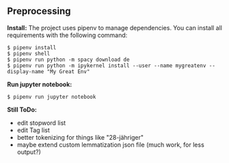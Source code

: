 ## Preprocessing

**Install:**
The project uses pipenv to manage dependencies. You can install all requirements with the following command:

    $ pipenv install
    $ pipenv shell
    $ pipenv run python -m spacy download de
    $ pipenv run python -m ipykernel install --user --name mygreatenv --display-name "My Great Env"


**Run jupyter notebook:**

    $ pipenv run jupyter notebook
    
**Still ToDo:**

 - edit stopword list
 - edit Tag list
 - better tokenizing for things like "28-jähriger" 
 - maybe extend custom lemmatization json file (much work, for less output?)